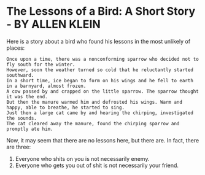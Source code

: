 # The Lessons of a Bird: A Short Story - BY ALLEN KLEIN

Here is a story about a bird who found his lessons in the most unlikely of places:

    Once upon a time, there was a nonconforming sparrow who decided not to fly south for the winter. 
    However, soon the weather turned so cold that he reluctantly started southward. 
    In a short time, ice began to form on his wings and he fell to earth in a barnyard, almost frozen. 
    A cow passed by and crapped on the little sparrow. The sparrow thought it was the end. 
    But then the manure warmed him and defrosted his wings. Warm and happy, able to breathe, he started to sing. 
    Just then a large cat came by and hearing the chirping, investigated the sounds. 
    The cat cleared away the manure, found the chirping sparrow and promptly ate him.

Now, it may seem that there are no lessons here, but there are. In fact, there are three:

1. Everyone who shits on you is not necessarily enemy.
2. Everyone who gets you out of shit is not necessarily your friend.
